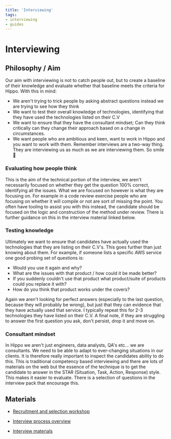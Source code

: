 ```yaml
---
title: 'Interviewing'
tags:
- interviewing
- guides
---
```


# Interviewing

## Philosophy / Aim

Our aim with interviewing is not to catch people out, but to create a baseline of their knowledge and evaluate whether that baseline meets the criteria for Hippo. With this in mind:

* We aren't trying to trick people by asking abstract questions instead we are trying to see how they think
* We want to test their overall knowledge of technologies, identifying that they have used the technologies listed on their C.V
* We want to ensure that they have the consultant mindset; Can they think critically can they change their approach based on a change in circumstances. 
* We want people who are ambitious and keen, want to work in Hippo and you want to work with them. Remember interviews are a two-way thing. They are interviewing us as much as we are interviewing them. So smile 🙂

### Evaluating how people think

This is the aim of the technical portion of the interview, we aren't necessarily focused on whether they get the question 100% correct, identifying all the issues. What we are focused on however is what they are focusing on. For example in a code review exercise people who are focusing on whether it will compile or not are sort of missing the point. You often have tooling to assist you with this instead, the candidate should be focused on the logic and construction of the method under review. There is further guidance on this in the interview material linked below.

### Testing knowledge

Ultimately we want to ensure that candidates have actually used the technologies that they are listing on their C.V's. This goes further than just knowing about them. For example, if someone lists a specific AWS service one good probing set of questions is: 

* Would you use it again and why?
* What are the issues with that product / how could it be made better?
* If you suddenly couldn't use that product what product/suite of products could you replace it with? 
* How do you think that product works under the covers?

Again we aren't looking for perfect answers (especially to the last question, because they will probably be wrong), but just that they can evidence that they have actually used that service. I typically repeat this for 2-3 technologies they have listed on their C.V. A final note, if they are struggling to answer the first question you ask, don't persist, drop it and move on. 

### Consultant mindset

In Hippo we aren't just engineers, data analysts, QA's etc... we are consultants. We need to be able to adapt to ever-changing situations in our clients. It is therefore really important to inspect the candidates ability to do this. This is traditional competency based interviewing and there are lots of materials on the web but the essence of the technique is to get the candidate to answer in the STAR (Situation, Task, Action, Response) style. This makes it easier to evaluate. There is a selection of questions in the interview pack that encourage this.

## Materials 

* [Recruitment and selection workshop](https://hippodigital.hownow.app/members/course_play/93461598/lessons/104025)

* [Interview process overview](https://docs.google.com/presentation/d/1RANRBfXMsN4HdAAhuPM2vaFE8WgQ5zv15P6cZ24cGbI/edit#slide=id.g129d1b3120b_0_13)

* [Interview materials](https://drive.google.com/drive/folders/1_3qJ4o7LhyRrhbsiVCS3BvHlgyhbIVb-) 
